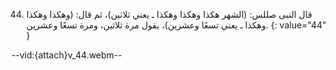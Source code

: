 44. قال النبى صللس: (الشهر هكذا وهكذا وهكذا ـ يعني ثلاثين)، ثم قال: (وهكذا وهكذا وهكذا ـ يعني تسعًا وعشرين)، يقول مرة ثلاثين، ومرة تسعًا وعشرين.
{: value="44" }

--vid:{attach}v_44.webm--
